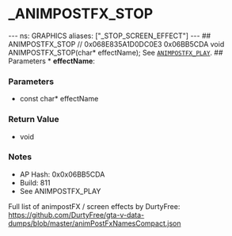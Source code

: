 # _ANIMPOSTFX_STOP

--- ns: GRAPHICS aliases: ["_STOP_SCREEN_EFFECT"] --- ## ANIMPOSTFX_STOP  // 0x068E835A1D0DC0E3 0x06BB5CDA void ANIMPOSTFX_STOP(char* effectName);  See [`ANIMPOSTFX_PLAY`](#_0x2206BF9A37B7F724).  ## Parameters * **effectName**:

### Parameters
* const char* effectName

### Return Value
* void

### Notes
* AP Hash: 0x0x06BB5CDA
* Build: 811
* See ANIMPOSTFX_PLAY

Full list of animpostFX / screen effects by DurtyFree: https://github.com/DurtyFree/gta-v-data-dumps/blob/master/animPostFxNamesCompact.json

